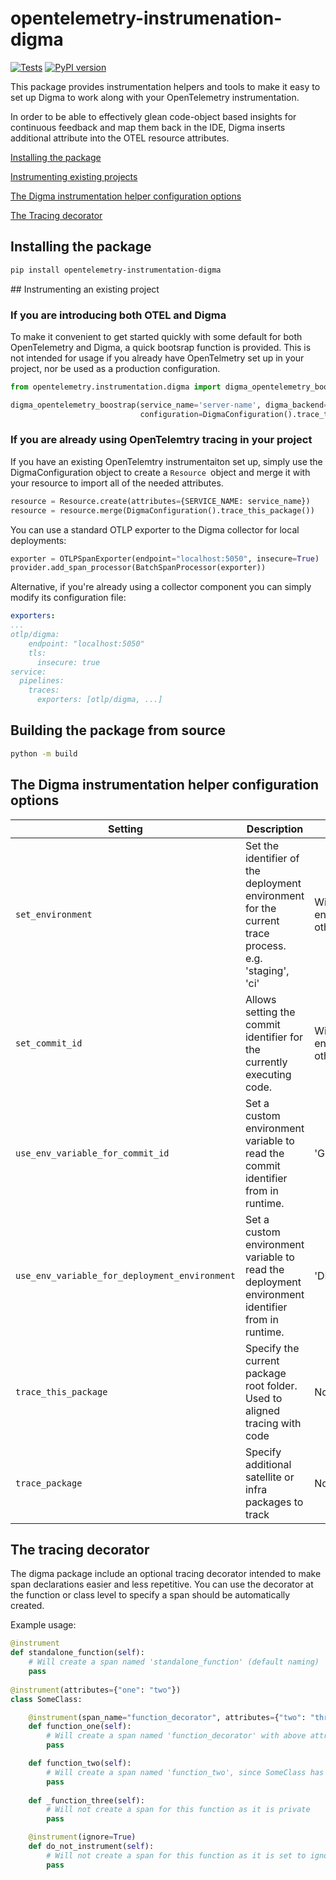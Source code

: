 # opentelemetry-instrumenation-digma
[![Tests](https://github.com/digma-ai/opentelemetry-instrumentation-digma/actions/workflows/unit-tests.yml/badge.svg)](https://github.com/digma-ai/opentelemetry-instrumentation-digma/actions/workflows/unit-tests.yml) [![PyPI version](https://badge.fury.io/py/opentelemetry-instrumentation-digma.svg)](https://badge.fury.io/py/opentelemetry-instrumentation-digma)

This package provides instrumentation helpers and tools to make it easy to set up Digma to work along with your OpenTelemetry instrumentation.

In order to be able to effectively glean code-object based insights for continuous feedback and map them back in the IDE, Digma inserts additional attribute into the OTEL resource attributes. 

[Installing the package](#installing) 

[Instrumenting existing projects](#instrumenting_existing) 

[The Digma instrumentation helper configuration options](#the-digma-instrumentation-helper-configuration-options)

[The Tracing decorator](#the-tracing-decorator)

<a name="installing"/>

## Installing the package
```bash
pip install opentelemetry-instrumentation-digma
```

<a name="instrumenting_existing"/>
## Instrumenting an existing project

### If you are introducing both OTEL and Digma

To make it convenient to get started quickly with some default for both OpenTelemetry and Digma, a quick bootsrap function is provided. This is not intended for usage if you already have OpenTelmetry set up in your project, nor be used as a production configuration.

```python
from opentelemetry.instrumentation.digma import digma_opentelemetry_boostrap

digma_opentelemetry_boostrap(service_name='server-name', digma_backend="http://localhost:5050",
                             configuration=DigmaConfiguration().trace_this_package())
```

### If you are already using OpenTelemtry tracing in your project

If you have an existing OpenTelemtry instrumentaiton set up, simply use the DigmaConfiguration object to create a `Resource `object and merge it with your resource to import all of the needed attributes. 

```python
resource = Resource.create(attributes={SERVICE_NAME: service_name})
resource = resource.merge(DigmaConfiguration().trace_this_package())
```
You can use a standard OTLP exporter to the Digma collector for local deployments:

```python
exporter = OTLPSpanExporter(endpoint="localhost:5050", insecure=True)
provider.add_span_processor(BatchSpanProcessor(exporter))
```

Alternative, if you're already using a collector component you can simply modify its configuration file:
```yaml
exporters:
...
otlp/digma:
    endpoint: "localhost:5050"
    tls:
      insecure: true
service:
  pipelines:
    traces:
      exporters: [otlp/digma, ...]
```

## Building the package from source

```bash
python -m build
```

<a name="the-digma-instrumentation-helper-configuration-options"/>

## The Digma instrumentation helper configuration options

| Setting          | Description           | Default  |
| ---------------- |-------------  | -----|
| `set_environment`|  Set the identifier of the deployment environment  for the current trace process. e.g. 'staging', 'ci'| Will try to read from env variable, otherwies 'UNSET' |
| `set_commit_id`      | Allows setting the commit identifier for the currently executing code.       |   Will try to read from env variable otherwise empty |
| `use_env_variable_for_commit_id` | Set a custom environment variable to read the commit identifier from in runtime.     |  'GIT_COMMIT_ID' | 
| `use_env_variable_for_deployment_environment` | Set a custom environment variable to read the deployment environment identifier from in runtime. | 'DEPLOYMENT_ENV' |
| `trace_this_package` | Specify the current package root folder. Used to aligned tracing with code | None |
| `trace_package` | Specify additional satellite or infra packages to track | None 


<a name="the-tracing-decorator"/>

## The tracing decorator

The digma package include an optional tracing decorator intended to make span declarations easier 
and less repetitive. You can use the decorator at the function or class level to specify 
a span should be automatically created.

Example usage:
```python 
@instrument
def standalone_function(self):
    # Will create a span named 'standalone_function' (default naming)
    pass
    
@instrument(attributes={"one": "two"})
class SomeClass:

    @instrument(span_name="function_decorator", attributes={"two": "three"})
    def function_one(self):
        # Will create a span named 'function_decorator' with above attributes
        pass

    def function_two(self):
        # Will create a span named 'function_two', since SomeClass has decorator
        pass
   
    def _function_three(self):
        # Will not create a span for this function as it is private
        pass

    @instrument(ignore=True)
    def do_not_instrument(self):
        # Will not create a span for this function as it is set to ignore
        pass
```

